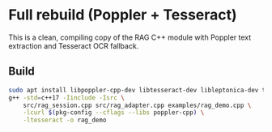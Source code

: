 # Full rebuild (Poppler + Tesseract)

This is a clean, compiling copy of the RAG C++ module with Poppler text extraction and Tesseract OCR fallback.

## Build
```bash
sudo apt install libpoppler-cpp-dev libtesseract-dev libleptonica-dev tesseract-ocr libcurl4-openssl-dev
g++ -std=c++17 -Iinclude -Isrc \
    src/rag_session.cpp src/rag_adapter.cpp examples/rag_demo.cpp \
    -lcurl $(pkg-config --cflags --libs poppler-cpp) \
    -ltesseract -o rag_demo
```
